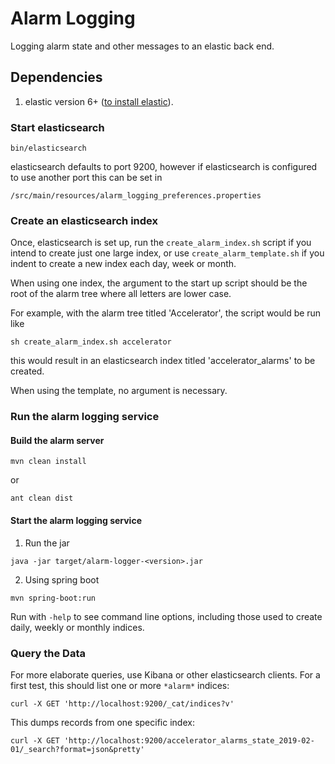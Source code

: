 # Alarm Logging

Logging alarm state and other messages to an elastic back end.

## Dependencies ##
1. elastic version 6+ ([to install elastic](https://www.elastic.co/products)).

### Start elasticsearch

    bin/elasticsearch

elasticsearch defaults to port 9200, however if elasticsearch is configured to use another port this can be set in

    /src/main/resources/alarm_logging_preferences.properties


### Create an elasticsearch index

Once, elasticsearch is set up, run the `create_alarm_index.sh` script if you intend to create just one large index,
or use `create_alarm_template.sh` if you indent to create a new index each day, week or month.

When using one index, the argument to the start up script should be the root of the alarm tree where all letters are lower case.

For example, with the alarm tree titled 'Accelerator', the script would be run like

    sh create_alarm_index.sh accelerator
    
this would result in an elasticsearch index titled 'accelerator_alarms' to be created.

When using the template, no argument is necessary.

### Run the alarm logging service

#### Build the alarm server

``` 
mvn clean install
```
or

```
ant clean dist
```

#### Start the alarm logging service

1. Run the jar

```
java -jar target/alarm-logger-<version>.jar
```

2. Using spring boot  

```
mvn spring-boot:run
```

Run with `-help` to see command line options,
including those used to create daily, weekly or monthly indices.

### Query the Data

For more elaborate queries, use Kibana or other elasticsearch clients.
For a first test, this should list one or more `*alarm*` indices:

```
curl -X GET 'http://localhost:9200/_cat/indices?v'
```

This dumps records from one specific index:

```
curl -X GET 'http://localhost:9200/accelerator_alarms_state_2019-02-01/_search?format=json&pretty'
```
